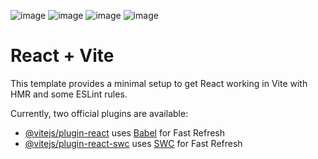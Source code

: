 ![image](https://github.com/qyy752457002/React-Framer-Motion-Animation/assets/88706924/9ccac9b1-30c7-4b56-97f1-db763ee285c9)
![image](https://github.com/qyy752457002/React-Framer-Motion-Animation/assets/88706924/a9cc8a16-8c96-4cc4-883e-a366920314e4)
![image](https://github.com/qyy752457002/React-Framer-Motion-Animation/assets/88706924/c2be5873-80db-45f6-a032-66ffd3c92566)
![image](https://github.com/qyy752457002/React-Framer-Motion-Animation/assets/88706924/2ba77783-6178-4311-9928-d590b54e5d4d)


# React + Vite

This template provides a minimal setup to get React working in Vite with HMR and some ESLint rules.

Currently, two official plugins are available:

- [@vitejs/plugin-react](https://github.com/vitejs/vite-plugin-react/blob/main/packages/plugin-react/README.md) uses [Babel](https://babeljs.io/) for Fast Refresh
- [@vitejs/plugin-react-swc](https://github.com/vitejs/vite-plugin-react-swc) uses [SWC](https://swc.rs/) for Fast Refresh

